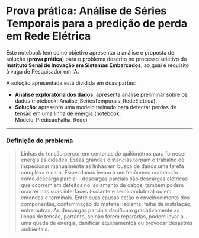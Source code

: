 # **Prova prática**: Análise de Séries Temporais para a predição de perda em Rede Elétrica

Este notebook tem como objetivo apresentar a análise e proposta de solução (**prova prática**) para o problema descrito no processo seletivo do **Instituto Senai de Inovação em Sistemas Embarcados**, ao qual é requisito à vaga de Pesquisador em IA.

A solução apresentada está dividida em duas partes:

* **Análise exploratória dos dados**: apresenta análise preliminar sobre os dados (notebook: Analise_SeriesTemporais_RedeEletrica).
* **Solução**: apresenta uma modelo treinado para detectar perdas de tensão em uma linha de energia (notebook: Modelo_PredicaoFalha_Rede)  

---
### Definição do problema
> Linhas de tensão percorrem centenas de quilômetros para fornecer energia às cidades. Essas grandes distâncias tornam o trabalho de inspecionar manualmente as linhas em busca de danos uma tarefa complexa e cara. Esses danos levam a um fenômeno conhecido como descarga parcial - descargas parciais são descargas elétricas que ocorrem em defeitos no isolamento de cabos, também podem ocorrer nas suas interfaces (isolante e semicondutora) ou em emendas e terminais. Entre suas causas estão o envelhecimento dos componentes, contaminação do material isolante, falha de instalação, entre outras. As descargas parciais danificam gradativamente as linhas de tensão, portanto, se não forem reparadas, podem levar a uma queda de energia, danificar equipamentos ou provocar desastres ambientais.
